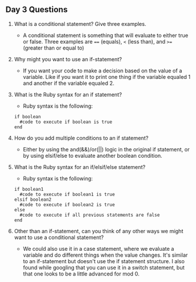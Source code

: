 ## Day 3 Questions

1. What is a conditional statement? Give three examples.
   - A conditional statement is something that will evaluate to either true or false. Three examples are `==` (equals), `<` (less than), and `>=` (greater than or equal to)

1. Why might you want to use an if-statement?
   - If you want your code to make a decision based on the value of a variable. Like if you want it to print one thing if the variable equaled 1 and another if the variable equaled 2.

1. What is the Ruby syntax for an if statement?
   - Ruby syntax is the following:
   ```
   if boolean
     #code to execute if boolean is true
   end
   ```

1. How do you add multiple conditions to an if statement?
   - Either by using the and(&&)/or(||) logic in the original if statement, or by using elsif/else to evaluate another boolean condition.

1. What is the Ruby syntax for an if/elsif/else statement?
   - Ruby syntax is the following:
   ```
   if boolean1
     #code to execute if boolean1 is true
   elsif boolean2
     #code to execute if boolean2 is true
   else
     #code to execute if all previous statements are false
   end
   ```

1. Other than an if-statement, can you think of any other ways we might want to use a conditional statement?
   - We could also use it in a case statement, where we evaluate a variable and do different things when the value changes. It's similar to an if-statement but doesn't use the if statement structure. I also found while googling that you can use it in a switch statement, but that one looks to be a little advanced for mod 0.
